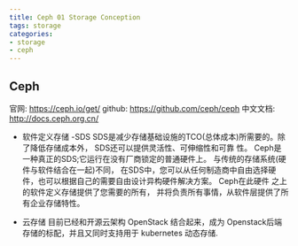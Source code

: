 ```yaml
---
title: Ceph 01 Storage Conception
tags: storage
categories:
- storage
- ceph
---
```


## Ceph
官网: https://ceph.io/get/
github: https://github.com/ceph/ceph
中文文档: http://docs.ceph.org.cn/

 * 软件定义存储 -SDS
SDS是减少存储基础设施的TCO(总体成本)所需要的。除了降低存储成本外， SDS还可以提供灵活性、可伸缩性和可靠
性。 Ceph是一种真正的SDS;它运行在没有厂商锁定的普通硬件上。 与传统的存储系统(硬件与软件结合在一起)不同，
在SDS中，您可以从任何制造商中自由选择硬件，也可以根据自己的需要自由设计异构硬件解决方案。 Ceph在此硬件
之上的软件定义存储提供了您需要的所有， 并将负责所有事情，从软件层提供了所有企业存储特性。

 * 云存储
目前已经和开源云架构 OpenStack 结合起来，成为 Openstack后端存储的标配，并且又同时支持用于 kubernetes 动态存储.

































